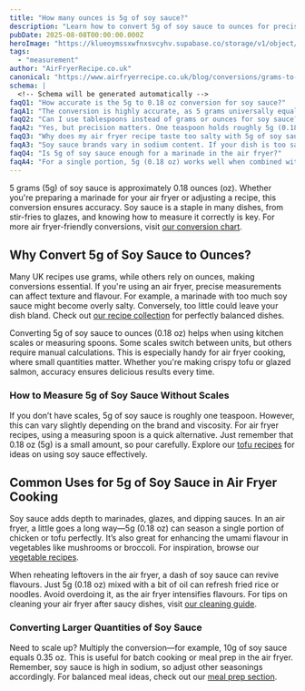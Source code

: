 ```yaml
---
title: "How many ounces is 5g of soy sauce?"
description: "Learn how to convert 5g of soy sauce to ounces for precise cooking. Perfect for air fryer recipes and UK measurements!"
pubDate: 2025-08-08T00:00:00.000Z
heroImage: "https://klueoymssxwfnxsvcyhv.supabase.co/storage/v1/object/public/Shmucket/how-many-ounces-is-5g-of-soy-sauce.webp"
tags:
  - "measurement"
author: "AirFryerRecipe.co.uk"
canonical: "https://www.airfryerrecipe.co.uk/blog/conversions/grams-to-ounces/how-many-ounces-is-5g-of-soy-sauce"
schema: |
  <!-- Schema will be generated automatically -->
faqQ1: "How accurate is the 5g to 0.18 oz conversion for soy sauce?"
faqA1: "The conversion is highly accurate, as 5 grams universally equals approximately 0.18 ounces. However, slight variations can occur due to soy sauce density or brand differences. For air fryer recipes, this small margin won’t significantly impact results."
faqQ2: "Can I use tablespoons instead of grams or ounces for soy sauce?"
faqA2: "Yes, but precision matters. One teaspoon holds roughly 5g (0.18 oz) of soy sauce, while a tablespoon is about 15g. For air fryer cooking, sticking to weight measurements ensures consistency, especially in marinades or glazes."
faqQ3: "Why does my air fryer recipe taste too salty with 5g of soy sauce?"
faqA3: "Soy sauce brands vary in sodium content. If your dish is too salty, try reducing to 4g or using a low-sodium version. The air fryer’s intense heat can also concentrate flavours, so adjust accordingly."
faqQ4: "Is 5g of soy sauce enough for a marinade in the air fryer?"
faqA4: "For a single portion, 5g (0.18 oz) works well when combined with other ingredients like oil or honey. For larger batches, scale up proportionally. Check our <a href=https://www.airfryerrecipe.co.uk/recipes>recipes</a> for marinade ideas tailored to air fryers."
---
```

<p>5 grams (5g) of soy sauce is approximately 0.18 ounces (oz). Whether you're preparing a marinade for your air fryer or adjusting a recipe, this conversion ensures accuracy. Soy sauce is a staple in many dishes, from stir-fries to glazes, and knowing how to measure it correctly is key. For more air fryer-friendly conversions, visit <a href=https://www.airfryerrecipe.co.uk/air-fryer-conversion-chart>our conversion chart</a>.</p>  

<h2>Why Convert 5g of Soy Sauce to Ounces?</h2>  
<p>Many UK recipes use grams, while others rely on ounces, making conversions essential. If you're using an air fryer, precise measurements can affect texture and flavour. For example, a marinade with too much soy sauce might become overly salty. Conversely, too little could leave your dish bland. Check out <a href=https://www.airfryerrecipe.co.uk/recipes>our recipe collection</a> for perfectly balanced dishes.</p>  

<p>Converting 5g of soy sauce to ounces (0.18 oz) helps when using kitchen scales or measuring spoons. Some scales switch between units, but others require manual calculations. This is especially handy for air fryer cooking, where small quantities matter. Whether you're making crispy tofu or glazed salmon, accuracy ensures delicious results every time.</p>  

<h3>How to Measure 5g of Soy Sauce Without Scales</h3>  
<p>If you don’t have scales, 5g of soy sauce is roughly one teaspoon. However, this can vary slightly depending on the brand and viscosity. For air fryer recipes, using a measuring spoon is a quick alternative. Just remember that 0.18 oz (5g) is a small amount, so pour carefully. Explore our <a href=https://www.airfryerrecipe.co.uk/recipe-category/tofu>tofu recipes</a> for ideas on using soy sauce effectively.</p>  

<h2>Common Uses for 5g of Soy Sauce in Air Fryer Cooking</h2>  
<p>Soy sauce adds depth to marinades, glazes, and dipping sauces. In an air fryer, a little goes a long way—5g (0.18 oz) can season a single portion of chicken or tofu perfectly. It’s also great for enhancing the umami flavour in vegetables like mushrooms or broccoli. For inspiration, browse our <a href=https://www.airfryerrecipe.co.uk/recipe-category/vegetables>vegetable recipes</a>.</p>  

<p>When reheating leftovers in the air fryer, a dash of soy sauce can revive flavours. Just 5g (0.18 oz) mixed with a bit of oil can refresh fried rice or noodles. Avoid overdoing it, as the air fryer intensifies flavours. For tips on cleaning your air fryer after saucy dishes, visit <a href=https://www.airfryerrecipe.co.uk/air-fryer-cleaner>our cleaning guide</a>.</p>  

<h3>Converting Larger Quantities of Soy Sauce</h3>  
<p>Need to scale up? Multiply the conversion—for example, 10g of soy sauce equals 0.35 oz. This is useful for batch cooking or meal prep in the air fryer. Remember, soy sauce is high in sodium, so adjust other seasonings accordingly. For balanced meal ideas, check out our <a href=https://www.airfryerrecipe.co.uk/recipe-category/meal-prep>meal prep section</a>.</p>
